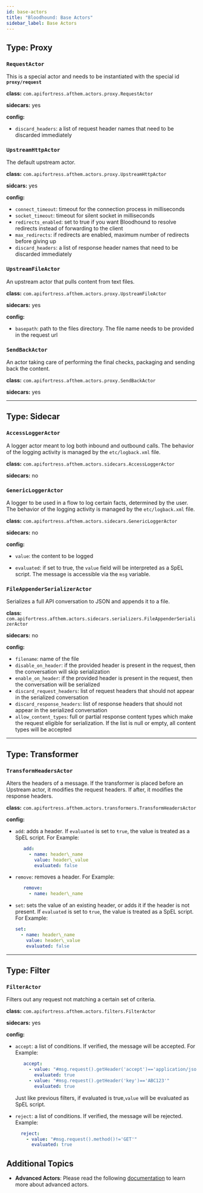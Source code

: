 ```yaml
---
id: base-actors
title: "Bloodhound: Base Actors"
sidebar_label: Base Actors
---
```


## Type: Proxy

### `RequestActor`

This is a special actor and needs to be instantiated with the special id **`proxy/request`**

**class:** `com.apifortress.afthem.actors.proxy.RequestActor`

**sidecars:** yes

**config:**

- `discard_headers`: a list of request header names that need to be discarded immediately

### `UpstreamHttpActor`

The default upstream actor.

**class:** `com.apifortress.afthem.actors.proxy.UpstreamHttpActor`

**sidcars:** yes

**config:**

- `connect_timeout`: timeout for the connection process in milliseconds
- `socket_timeout`: timeout for silent socket in milliseconds
- `redirects_enabled`: set to true if you want Bloodhound to resolve redirects instead of forwarding to the client
- `max_redirects`: if redirects are enabled, maximum number of redirects before giving up
- `discard_headers`: a list of response header names that need to be discarded immediately

### `UpstreamFileActor`

An upstream actor that pulls content from text files.

**class:** `com.apifortress.afthem.actors.proxy.UpstreamFileActor`

**sidecars:** yes

**config:**

- `basepath`: path to the files directory. The file name needs to be provided in the request url

### `SendBackActor`

An actor taking care of performing the final checks, packaging and sending back the content.

**class:** `com.apifortress.afthem.actors.proxy.SendBackActor`

**sidecars:** yes

* * *

## Type: Sidecar

### `AccessLoggerActor`

A logger actor meant to log both inbound and outbound calls. The behavior of the logging activity is managed by the `etc/logback.xml` file.

**class:** `com.apifortress.afthem.actors.sidecars.AccessLoggerActor`

**sidecars:** no

### `GenericLoggerActor`

A logger to be used in a flow to log certain facts, determined by the user. The behavior of the logging activity is managed by the `etc/logback.xml` file.

**class:** `com.apifortress.afthem.actors.sidecars.GenericLoggerActor`

**sidecars:** no

**config:**

- `value`: the content to be logged
    
- `evaluated`: if set to true, the `value` field will be interpreted as a SpEL script. The message is accessible via the `msg` variable.
    

### `FileAppenderSerializerActor`

Serializes a full API conversation to JSON and appends it to a file.

**class:** `com.apifortress.afthem.actors.sidecars.serializers.FileAppenderSerializerActor`

**sidecars:** no

**config:**

- `filename`: name of the file
- `disable_on_header`: if the provided header is present in the request, then the conversation will skip serialization
- `enable_on_header`: if the provided header is present in the request, then the conversation will be serialized
- `discard_request_headers`: list of request headers that should not appear in the serialized conversation
- `discard_response_headers`: list of response headers that should not appear in the serialized conversation
- `allow_content_types`: full or partial response content types which make the request eligible for serialization. If the list is null or empty, all content types will be accepted

* * *

## Type: Transformer

### `TransformHeadersActor`

Alters the headers of a message. If the transformer is placed before an Upstream actor, it modifies the request headers. If after, it modifies the response headers.

**class:** `com.apifortress.afthem.actors.transformers.TransformHeadersActor`

**config:**

- `add`: adds a header. If `evaluated` is set to `ŧrue`, the value is treated as a SpEL script. For Example:
   
   ```yaml 
      add:
        - name: header\_name
          value: header\_value
          evaluated: false
   ```
   
- `remove`: removes a header. For Example:
    
   ```yaml
      remove:
        - name: header\_name
   ```
  
- `set`: sets the value of an existing header, or adds it if the header is not present. If `evaluated` is set to `ŧrue`, the value is treated as a SpEL script. For Example:
    
    ```yaml
    set:
      - name: header\_name
        value: header\_value
        evaluated: false
    ```  
   

* * *

## Type: Filter

### `FilterActor`

Filters out any request not matching a certain set of criteria.

**class:** `com.apifortress.afthem.actors.filters.FilterActor`

**sidecars:** yes

**config:**

- `accept`: a list of conditions. If verified, the message will be accepted. For Example:
    
  ```yaml
     accept:
       - value: "#msg.request().getHeader('accept')=='application/json'"
         evaluated: true
       - value: "#msg.request().getHeader('key')=='ABC123'"
         evaluated: true  
  ```
    
    Just like previous filters, if evaluated is true,`value` will be evaluated as SpEL script.
- `reject`: a list of conditions. If verified, the message will be rejected. Example:
    
  ```yaml
    reject:
      - value: "#msg.request().method()!='GET'"
        evaluated: true
  ```

## Additional Topics

* __Advanced Actors__: Please read the following [documentation](/api-testing/mark2/bloodhound/advanced-actors) to learn more about advanced actors.